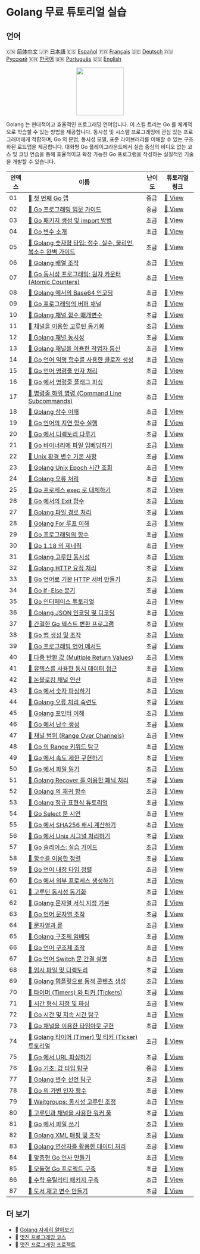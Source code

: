 # Golang 무료 튜토리얼 실습

## 언어

🇨🇳 [简体中文](README_zh.md) 🇯🇵 [日本語](README_ja.md) 🇪🇸 [Español](README_es.md) 🇫🇷 [Français](README_fr.md) 🇩🇪 [Deutsch](README_de.md) 🇷🇺 [Русский](README_ru.md) 🇰🇷 [한국어](README_ko.md) 🇧🇷 [Português](README_pt.md) 🇺🇸 [English](README.md) 

<div align="center">
<img width="128px" src="https://file.labex.io/path/YgASYacMNI6I.png">
</div>

Golang 는 현대적이고 효율적인 프로그래밍 언어입니다. 이 스킬 트리는 Go 를 체계적으로 학습할 수 있는 방법을 제공합니다. 동시성 및 시스템 프로그래밍에 관심 있는 프로그래머에게 적합하며, Go 의 문법, 동시성 모델, 표준 라이브러리를 이해할 수 있는 구조화된 로드맵을 제공합니다. 대화형 Go 플레이그라운드에서 실습 중심의 비디오 없는 코스 및 코딩 연습을 통해 효율적이고 확장 가능한 Go 프로그램을 작성하는 실질적인 기술을 개발할 수 있습니다.

|   인덱스 | 이름                                                                                                                                 | 난이도   | 튜토리얼 링크                                                                                      |
|----------|--------------------------------------------------------------------------------------------------------------------------------------|----------|----------------------------------------------------------------------------------------------------|
|       01 | [📖 첫 번째 Go 랩](https://labex.io/ko/tutorials/go-your-first-go-lab-92714)                                                         | 중급     | [🔗 View](https://labex.io/ko/tutorials/go-your-first-go-lab-92714)                                |
|       02 | [📖 Go 프로그래밍 입문 가이드](https://labex.io/ko/tutorials/go-beginner-s-guide-to-go-programming-149062)                           | 중급     | [🔗 View](https://labex.io/ko/tutorials/go-beginner-s-guide-to-go-programming-149062)              |
|       03 | [📖 Go 패키지 생성 및 import 방법](https://labex.io/ko/tutorials/go-creating-and-importing-go-packages-149064)                       | 초급     | [🔗 View](https://labex.io/ko/tutorials/go-creating-and-importing-go-packages-149064)              |
|       04 | [📖 Go 변수 소개](https://labex.io/ko/tutorials/go-introduction-to-go-variables-149065)                                              | 초급     | [🔗 View](https://labex.io/ko/tutorials/go-introduction-to-go-variables-149065)                    |
|       05 | [📖 Golang 숫자형 타입: 정수, 실수, 불리언, 복소수 완벽 가이드](https://labex.io/ko/tutorials/go-numerical-types-in-golang-149067)   | 초급     | [🔗 View](https://labex.io/ko/tutorials/go-numerical-types-in-golang-149067)                       |
|       06 | [📖 Golang 배열 조작](https://labex.io/ko/tutorials/go-arrays-manipulation-in-golang-15453)                                          | 초급     | [🔗 View](https://labex.io/ko/tutorials/go-arrays-manipulation-in-golang-15453)                    |
|       07 | [📖 Go 동시성 프로그래밍: 원자 카운터 (Atomic Counters)](https://labex.io/ko/tutorials/go-atomic-counters-in-concurrent-go-15454)    | 초급     | [🔗 View](https://labex.io/ko/tutorials/go-atomic-counters-in-concurrent-go-15454)                 |
|       08 | [📖 Golang 에서의 Base64 인코딩](https://labex.io/ko/tutorials/go-base64-encoding-in-golang-15455)                                   | 초급     | [🔗 View](https://labex.io/ko/tutorials/go-base64-encoding-in-golang-15455)                        |
|       09 | [📖 Go 프로그래밍의 버퍼 채널](https://labex.io/ko/tutorials/go-buffered-channels-in-go-programming-15456)                           | 초급     | [🔗 View](https://labex.io/ko/tutorials/go-buffered-channels-in-go-programming-15456)              |
|       10 | [📖 Golang 채널 함수 매개변수](https://labex.io/ko/tutorials/go-golang-channel-function-parameters-15457)                            | 초급     | [🔗 View](https://labex.io/ko/tutorials/go-golang-channel-function-parameters-15457)               |
|       11 | [📖 채널을 이용한 고루틴 동기화](https://labex.io/ko/tutorials/go-synchronizing-goroutines-with-channels-15458)                      | 초급     | [🔗 View](https://labex.io/ko/tutorials/go-synchronizing-goroutines-with-channels-15458)           |
|       12 | [📖 Golang 채널 동시성](https://labex.io/ko/tutorials/go-golang-channels-concurrency-15459)                                          | 초급     | [🔗 View](https://labex.io/ko/tutorials/go-golang-channels-concurrency-15459)                      |
|       13 | [📖 Golang 채널을 이용한 작업자 통신](https://labex.io/ko/tutorials/go-golang-channel-communication-with-workers-15460)              | 초급     | [🔗 View](https://labex.io/ko/tutorials/go-golang-channel-communication-with-workers-15460)        |
|       14 | [📖 Go 언어 익명 함수를 사용한 클로저 생성](https://labex.io/ko/tutorials/go-creating-closures-with-anonymous-functions-in-go-15461) | 초급     | [🔗 View](https://labex.io/ko/tutorials/go-creating-closures-with-anonymous-functions-in-go-15461) |
|       15 | [📖 Go 언어 명령줄 인자 처리](https://labex.io/ko/tutorials/go-command-line-argument-handling-in-go-15462)                           | 초급     | [🔗 View](https://labex.io/ko/tutorials/go-command-line-argument-handling-in-go-15462)             |
|       16 | [📖 Go 에서 명령줄 플래그 파싱](https://labex.io/ko/tutorials/go-command-line-flag-parsing-in-go-15463)                              | 초급     | [🔗 View](https://labex.io/ko/tutorials/go-command-line-flag-parsing-in-go-15463)                  |
|       17 | [📖 명령줄 하위 명령 (Command Line Subcommands)](https://labex.io/ko/tutorials/go-command-line-subcommands-15464)                    | 초급     | [🔗 View](https://labex.io/ko/tutorials/go-command-line-subcommands-15464)                         |
|       18 | [📖 Golang 상수 이해](https://labex.io/ko/tutorials/go-golang-constants-comprehension-15465)                                         | 초급     | [🔗 View](https://labex.io/ko/tutorials/go-golang-constants-comprehension-15465)                   |
|       19 | [📖 Go 언어의 지연 함수 실행](https://labex.io/ko/tutorials/go-deferred-function-execution-in-go-15467)                              | 초급     | [🔗 View](https://labex.io/ko/tutorials/go-deferred-function-execution-in-go-15467)                |
|       20 | [📖 Go 에서 디렉토리 다루기](https://labex.io/ko/tutorials/go-working-with-directories-in-go-15468)                                  | 초급     | [🔗 View](https://labex.io/ko/tutorials/go-working-with-directories-in-go-15468)                   |
|       21 | [📖 Go 바이너리에 파일 임베딩하기](https://labex.io/ko/tutorials/go-embedding-files-in-go-binaries-15469)                            | 초급     | [🔗 View](https://labex.io/ko/tutorials/go-embedding-files-in-go-binaries-15469)                   |
|       22 | [📖 Unix 환경 변수 기본 사항](https://labex.io/ko/tutorials/go-fundamentals-of-unix-environment-variables-15470)                     | 초급     | [🔗 View](https://labex.io/ko/tutorials/go-fundamentals-of-unix-environment-variables-15470)       |
|       23 | [📖 Golang Unix Epoch 시간 조회](https://labex.io/ko/tutorials/go-golang-unix-epoch-time-retrieval-15471)                            | 초급     | [🔗 View](https://labex.io/ko/tutorials/go-golang-unix-epoch-time-retrieval-15471)                 |
|       24 | [📖 Golang 오류 처리](https://labex.io/ko/tutorials/go-handling-errors-in-golang-15472)                                              | 초급     | [🔗 View](https://labex.io/ko/tutorials/go-handling-errors-in-golang-15472)                        |
|       25 | [📖 Go 프로세스 exec 로 대체하기](https://labex.io/ko/tutorials/go-replacing-go-process-with-exec-15473)                             | 초급     | [🔗 View](https://labex.io/ko/tutorials/go-replacing-go-process-with-exec-15473)                   |
|       26 | [📖 Go 에서의 Exit 함수](https://labex.io/ko/tutorials/go-exit-function-in-go-15474)                                                 | 초급     | [🔗 View](https://labex.io/ko/tutorials/go-exit-function-in-go-15474)                              |
|       27 | [📖 Golang 파일 경로 처리](https://labex.io/ko/tutorials/go-file-path-handling-in-golang-15475)                                      | 초급     | [🔗 View](https://labex.io/ko/tutorials/go-file-path-handling-in-golang-15475)                     |
|       28 | [📖 Golang For 루프 이해](https://labex.io/ko/tutorials/go-golang-for-loop-understanding-15476)                                      | 초급     | [🔗 View](https://labex.io/ko/tutorials/go-golang-for-loop-understanding-15476)                    |
|       29 | [📖 Go 프로그래밍의 함수](https://labex.io/ko/tutorials/go-functions-in-go-programming-15477)                                        | 초급     | [🔗 View](https://labex.io/ko/tutorials/go-functions-in-go-programming-15477)                      |
|       30 | [📖 Go 1.18 의 제네릭](https://labex.io/ko/tutorials/go-generics-in-go-1-18-15478)                                                   | 초급     | [🔗 View](https://labex.io/ko/tutorials/go-generics-in-go-1-18-15478)                              |
|       31 | [📖 Golang 고루틴 동시성](https://labex.io/ko/tutorials/go-golang-goroutines-concurrency-15479)                                      | 초급     | [🔗 View](https://labex.io/ko/tutorials/go-golang-goroutines-concurrency-15479)                    |
|       32 | [📖 Golang HTTP 요청 처리](https://labex.io/ko/tutorials/go-golang-http-request-handling-15481)                                      | 초급     | [🔗 View](https://labex.io/ko/tutorials/go-golang-http-request-handling-15481)                     |
|       33 | [📖 Go 언어로 기본 HTTP 서버 만들기](https://labex.io/ko/tutorials/go-basic-http-server-in-go-15482)                                 | 초급     | [🔗 View](https://labex.io/ko/tutorials/go-basic-http-server-in-go-15482)                          |
|       34 | [📖 Go If-Else 분기](https://labex.io/ko/tutorials/go-go-if-else-branching-15483)                                                    | 초급     | [🔗 View](https://labex.io/ko/tutorials/go-go-if-else-branching-15483)                             |
|       35 | [📖 Go 인터페이스 튜토리얼](https://labex.io/ko/tutorials/go-go-interfaces-tutorial-15484)                                           | 초급     | [🔗 View](https://labex.io/ko/tutorials/go-go-interfaces-tutorial-15484)                           |
|       36 | [📖 Golang JSON 인코딩 및 디코딩](https://labex.io/ko/tutorials/go-golang-json-encoding-and-decoding-15485)                          | 초급     | [🔗 View](https://labex.io/ko/tutorials/go-golang-json-encoding-and-decoding-15485)                |
|       37 | [📖 간결한 Go 텍스트 변환 프로그램](https://labex.io/ko/tutorials/go-concise-go-text-transformation-program-15486)                   | 초급     | [🔗 View](https://labex.io/ko/tutorials/go-concise-go-text-transformation-program-15486)           |
|       38 | [📖 Go 맵 생성 및 조작](https://labex.io/ko/tutorials/go-creating-and-manipulating-go-maps-15487)                                    | 초급     | [🔗 View](https://labex.io/ko/tutorials/go-creating-and-manipulating-go-maps-15487)                |
|       39 | [📖 Go 프로그래밍 언어 메서드](https://labex.io/ko/tutorials/go-go-programming-language-methods-15488)                               | 초급     | [🔗 View](https://labex.io/ko/tutorials/go-go-programming-language-methods-15488)                  |
|       40 | [📖 다중 반환 값 (Multiple Return Values)](https://labex.io/ko/tutorials/go-multiple-return-values-15489)                            | 초급     | [🔗 View](https://labex.io/ko/tutorials/go-multiple-return-values-15489)                           |
|       41 | [📖 뮤텍스를 사용한 동시 데이터 접근](https://labex.io/ko/tutorials/go-concurrent-data-access-with-mutexes-15490)                    | 초급     | [🔗 View](https://labex.io/ko/tutorials/go-concurrent-data-access-with-mutexes-15490)              |
|       42 | [📖 논블로킹 채널 연산](https://labex.io/ko/tutorials/go-non-blocking-channel-operations-15491)                                      | 초급     | [🔗 View](https://labex.io/ko/tutorials/go-non-blocking-channel-operations-15491)                  |
|       43 | [📖 Go 에서 숫자 파싱하기](https://labex.io/ko/tutorials/go-parse-numbers-in-go-15492)                                               | 초급     | [🔗 View](https://labex.io/ko/tutorials/go-parse-numbers-in-go-15492)                              |
|       44 | [📖 Golang 오류 처리 숙련도](https://labex.io/ko/tutorials/go-golang-error-handling-proficiency-15493)                               | 초급     | [🔗 View](https://labex.io/ko/tutorials/go-golang-error-handling-proficiency-15493)                |
|       45 | [📖 Golang 포인터 이해](https://labex.io/ko/tutorials/go-golang-pointers-comprehension-15494)                                        | 초급     | [🔗 View](https://labex.io/ko/tutorials/go-golang-pointers-comprehension-15494)                    |
|       46 | [📖 Go 에서 난수 생성](https://labex.io/ko/tutorials/go-random-number-generation-in-go-15495)                                        | 초급     | [🔗 View](https://labex.io/ko/tutorials/go-random-number-generation-in-go-15495)                   |
|       47 | [📖 채널 범위 (Range Over Channels)](https://labex.io/ko/tutorials/go-range-over-channels-15496)                                     | 초급     | [🔗 View](https://labex.io/ko/tutorials/go-range-over-channels-15496)                              |
|       48 | [📖 Go 의 Range 키워드 탐구](https://labex.io/ko/tutorials/go-exploring-go-s-range-keyword-15497)                                    | 초급     | [🔗 View](https://labex.io/ko/tutorials/go-exploring-go-s-range-keyword-15497)                     |
|       49 | [📖 Go 에서 속도 제한 구현하기](https://labex.io/ko/tutorials/go-implementing-rate-limiting-in-go-15498)                             | 초급     | [🔗 View](https://labex.io/ko/tutorials/go-implementing-rate-limiting-in-go-15498)                 |
|       50 | [📖 Go 에서 파일 읽기](https://labex.io/ko/tutorials/go-reading-files-in-go-15499)                                                   | 초급     | [🔗 View](https://labex.io/ko/tutorials/go-reading-files-in-go-15499)                              |
|       51 | [📖 Golang Recover 를 이용한 패닉 처리](https://labex.io/ko/tutorials/go-handling-panics-with-golang-recover-15500)                  | 초급     | [🔗 View](https://labex.io/ko/tutorials/go-handling-panics-with-golang-recover-15500)              |
|       52 | [📖 Golang 의 재귀 함수](https://labex.io/ko/tutorials/go-recursive-functions-in-golang-15501)                                       | 초급     | [🔗 View](https://labex.io/ko/tutorials/go-recursive-functions-in-golang-15501)                    |
|       53 | [📖 Golang 정규 표현식 튜토리얼](https://labex.io/ko/tutorials/go-golang-regular-expression-tutorial-15502)                          | 초급     | [🔗 View](https://labex.io/ko/tutorials/go-golang-regular-expression-tutorial-15502)               |
|       54 | [📖 Go Select 문 시연](https://labex.io/ko/tutorials/go-go-select-statement-demonstration-15503)                                     | 초급     | [🔗 View](https://labex.io/ko/tutorials/go-go-select-statement-demonstration-15503)                |
|       55 | [📖 Go 에서 SHA256 해시 계산하기](https://labex.io/ko/tutorials/go-compute-sha256-hashes-in-go-15504)                                | 초급     | [🔗 View](https://labex.io/ko/tutorials/go-compute-sha256-hashes-in-go-15504)                      |
|       56 | [📖 Go 에서 Unix 시그널 처리하기](https://labex.io/ko/tutorials/go-handling-unix-signals-in-go-15505)                                | 초급     | [🔗 View](https://labex.io/ko/tutorials/go-handling-unix-signals-in-go-15505)                      |
|       57 | [📖 Go 슬라이스: 실습 가이드](https://labex.io/ko/tutorials/go-go-slices-a-hands-on-15506)                                           | 초급     | [🔗 View](https://labex.io/ko/tutorials/go-go-slices-a-hands-on-15506)                             |
|       58 | [📖 함수를 이용한 정렬](https://labex.io/ko/tutorials/go-sorting-by-functions-15507)                                                 | 초급     | [🔗 View](https://labex.io/ko/tutorials/go-sorting-by-functions-15507)                             |
|       59 | [📖 Go 언어 내장 타입 정렬](https://labex.io/ko/tutorials/go-sorting-built-in-types-in-go-15508)                                     | 초급     | [🔗 View](https://labex.io/ko/tutorials/go-sorting-built-in-types-in-go-15508)                     |
|       60 | [📖 Go 에서 외부 프로세스 생성하기](https://labex.io/ko/tutorials/go-spawning-external-processes-in-go-15509)                        | 초급     | [🔗 View](https://labex.io/ko/tutorials/go-spawning-external-processes-in-go-15509)                |
|       61 | [📖 고루틴 동시성 동기화](https://labex.io/ko/tutorials/go-concurrent-goroutine-synchronization-15510)                               | 초급     | [🔗 View](https://labex.io/ko/tutorials/go-concurrent-goroutine-synchronization-15510)             |
|       62 | [📖 Golang 문자열 서식 지정 기본](https://labex.io/ko/tutorials/go-string-formatting-fundamentals-in-golang-15511)                   | 초급     | [🔗 View](https://labex.io/ko/tutorials/go-string-formatting-fundamentals-in-golang-15511)         |
|       63 | [📖 Go 언어 문자열 조작](https://labex.io/ko/tutorials/go-string-manipulation-in-go-15512)                                           | 초급     | [🔗 View](https://labex.io/ko/tutorials/go-string-manipulation-in-go-15512)                        |
|       64 | [📖 문자열과 룬](https://labex.io/ko/tutorials/go-strings-and-runes-15513)                                                           | 초급     | [🔗 View](https://labex.io/ko/tutorials/go-strings-and-runes-15513)                                |
|       65 | [📖 Golang 구조체 임베딩](https://labex.io/ko/tutorials/go-golang-struct-embedding-15514)                                            | 초급     | [🔗 View](https://labex.io/ko/tutorials/go-golang-struct-embedding-15514)                          |
|       66 | [📖 Go 언어 구조체 조작](https://labex.io/ko/tutorials/go-struct-manipulation-in-go-15515)                                           | 초급     | [🔗 View](https://labex.io/ko/tutorials/go-struct-manipulation-in-go-15515)                        |
|       67 | [📖 Go 언어 Switch 문 간결 설명](https://labex.io/ko/tutorials/go-concise-switch-statement-explanation-15516)                        | 초급     | [🔗 View](https://labex.io/ko/tutorials/go-concise-switch-statement-explanation-15516)             |
|       68 | [📖 임시 파일 및 디렉토리](https://labex.io/ko/tutorials/go-temporary-files-and-directories-15517)                                   | 초급     | [🔗 View](https://labex.io/ko/tutorials/go-temporary-files-and-directories-15517)                  |
|       69 | [📖 Golang 템플릿으로 동적 콘텐츠 생성](https://labex.io/ko/tutorials/go-dynamic-content-generation-with-golang-templates-15519)     | 초급     | [🔗 View](https://labex.io/ko/tutorials/go-dynamic-content-generation-with-golang-templates-15519) |
|       70 | [📖 타이머 (Timers) 와 티커 (Tickers)](https://labex.io/ko/tutorials/go-timers-and-tickers-15520)                                    | 초급     | [🔗 View](https://labex.io/ko/tutorials/go-timers-and-tickers-15520)                               |
|       71 | [📖 시간 형식 지정 및 파싱](https://labex.io/ko/tutorials/go-time-formatting-and-parsing-15521)                                      | 초급     | [🔗 View](https://labex.io/ko/tutorials/go-time-formatting-and-parsing-15521)                      |
|       72 | [📖 Go 시간 및 지속 시간 탐구](https://labex.io/ko/tutorials/go-go-time-and-duration-exploration-15522)                              | 초급     | [🔗 View](https://labex.io/ko/tutorials/go-go-time-and-duration-exploration-15522)                 |
|       73 | [📖 Go 채널을 이용한 타임아웃 구현](https://labex.io/ko/tutorials/go-implementing-go-timeouts-with-channels-15523)                   | 초급     | [🔗 View](https://labex.io/ko/tutorials/go-implementing-go-timeouts-with-channels-15523)           |
|       74 | [📖 Golang 타이머 (Timer) 및 티커 (Ticker) 튜토리얼](https://labex.io/ko/tutorials/go-golang-timer-and-ticker-tutorial-15524)        | 초급     | [🔗 View](https://labex.io/ko/tutorials/go-golang-timer-and-ticker-tutorial-15524)                 |
|       75 | [📖 Go 에서 URL 파싱하기](https://labex.io/ko/tutorials/go-parsing-urls-in-go-15525)                                                 | 초급     | [🔗 View](https://labex.io/ko/tutorials/go-parsing-urls-in-go-15525)                               |
|       76 | [📖 Go 기초: 값 타입 탐구](https://labex.io/ko/tutorials/go-go-basics-value-types-exploration-15526)                                 | 중급     | [🔗 View](https://labex.io/ko/tutorials/go-go-basics-value-types-exploration-15526)                |
|       77 | [📖 Golang 변수 선언 탐구](https://labex.io/ko/tutorials/go-exploring-golang-variable-declarations-15527)                            | 초급     | [🔗 View](https://labex.io/ko/tutorials/go-exploring-golang-variable-declarations-15527)           |
|       78 | [📖 Go 의 가변 인자 함수](https://labex.io/ko/tutorials/go-variadic-functions-in-go-15528)                                           | 초급     | [🔗 View](https://labex.io/ko/tutorials/go-variadic-functions-in-go-15528)                         |
|       79 | [📖 Waitgroups: 동시성 고루틴 조정](https://labex.io/ko/tutorials/go-waitgroups-coordinating-concurrent-goroutines-15529)            | 초급     | [🔗 View](https://labex.io/ko/tutorials/go-waitgroups-coordinating-concurrent-goroutines-15529)    |
|       80 | [📖 고루틴과 채널을 사용한 워커 풀](https://labex.io/ko/tutorials/go-worker-pool-with-goroutines-and-channels-15530)                 | 초급     | [🔗 View](https://labex.io/ko/tutorials/go-worker-pool-with-goroutines-and-channels-15530)         |
|       81 | [📖 Go 에서 파일 쓰기](https://labex.io/ko/tutorials/go-write-files-in-go-15531)                                                     | 초급     | [🔗 View](https://labex.io/ko/tutorials/go-write-files-in-go-15531)                                |
|       82 | [📖 Golang XML 매핑 및 조작](https://labex.io/ko/tutorials/go-golang-xml-mapping-and-manipulation-15532)                             | 초급     | [🔗 View](https://labex.io/ko/tutorials/go-golang-xml-mapping-and-manipulation-15532)              |
|       83 | [📖 Golang 연산자를 활용한 데이터 처리](https://labex.io/ko/tutorials/go-data-processing-with-operators-in-golang-149066)            | 초급     | [🔗 View](https://labex.io/ko/tutorials/go-data-processing-with-operators-in-golang-149066)        |
|       84 | [📖 맞춤형 Go 인사 만들기](https://labex.io/ko/tutorials/go-craft-a-personalized-go-greeting-435633)                                 | 초급     | [🔗 View](https://labex.io/ko/tutorials/go-craft-a-personalized-go-greeting-435633)                |
|       85 | [📖 모듈형 Go 프로젝트 구축](https://labex.io/ko/tutorials/go-build-a-modular-go-project-435640)                                     | 초급     | [🔗 View](https://labex.io/ko/tutorials/go-build-a-modular-go-project-435640)                      |
|       86 | [📖 수학 유틸리티 패키지 구축](https://labex.io/ko/tutorials/go-build-a-math-utility-package-435676)                                 | 초급     | [🔗 View](https://labex.io/ko/tutorials/go-build-a-math-utility-package-435676)                    |
|       87 | [📖 도서 재고 변수 만들기](https://labex.io/ko/tutorials/go-craft-book-inventory-variables-435684)                                   | 초급     | [🔗 View](https://labex.io/ko/tutorials/go-craft-book-inventory-variables-435684)                  |

## 더 보기

- 🔗 [Golang 자세히 알아보기](https://labex.io/ko/skilltrees/go)
- 🔗 [멋진 프로그래밍 코스](https://github.com/labex-labs/awesome-programming-courses)
- 🔗 [멋진 프로그래밍 프로젝트](https://github.com/labex-labs/awesome-programming-projects)

